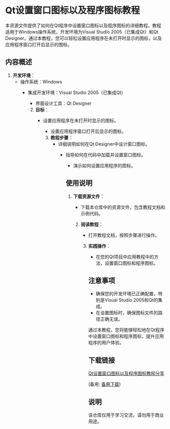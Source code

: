 # Qt设置窗口图标以及程序图标教程

本资源文件提供了如何在Qt程序中设置窗口图标以及程序图标的详细教程。教程适用于Windows操作系统，开发环境为Visual Studio 2005（已集成Qt）和Qt Designer。通过本教程，您可以轻松设置应用程序在未打开时显示的图标，以及应用程序窗口打开后显示的图标。

## 内容概述

1. **开发环境**：
   - 操作系统：Windows
      - 集成开发环境：Visual Studio 2005（已集成Qt）
         - 界面设计工具：Qt Designer

         2. **目标**：
            - 设置应用程序在未打开时显示的图标。
               - 设置应用程序窗口打开后显示的图标。

               3. **教程步骤**：
                  - 详细说明如何在Qt Designer中设计窗口图标。
                     - 指导如何在代码中加载并设置窗口图标。
                        - 演示如何设置应用程序的图标。

                        ## 使用说明

                        1. **下载资源文件**：
                           - 下载本仓库中的资源文件，包含教程文档和示例代码。

                           2. **阅读教程**：
                              - 打开教程文档，按照步骤进行操作。

                              3. **实践操作**：
                                 - 在您的Qt项目中应用教程中的方法，设置窗口图标和程序图标。

                                 ## 注意事项

                                 - 确保您的开发环境已正确配置，特别是Visual Studio 2005和Qt的集成。
                                 - 在设置图标时，确保图标文件的路径正确无误。

                                 通过本教程，您将能够轻松地在Qt程序中设置窗口图标和程序图标，提升应用程序的用户体验。

                                 ## 下载链接
                                 [Qt设置窗口图标以及程序图标教程分享](https://pan.quark.cn/s/7f11192af71c) 

                                 (备用: [备用下载](https://pan.baidu.com/s/1EtggP2vPGXGPIdAtEqZIYw?pwd=1234))

                                 ## 说明

                                 该仓库仅用于学习交流，请勿用于商业用途。
